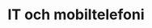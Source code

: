---
title: IT och mobiltelefoni
tags:
    - IT och mobiltelefoni
    - IT
    - Mobiltelefoni
    - Digitalisering
    - Bredband
    - IT-politik
---